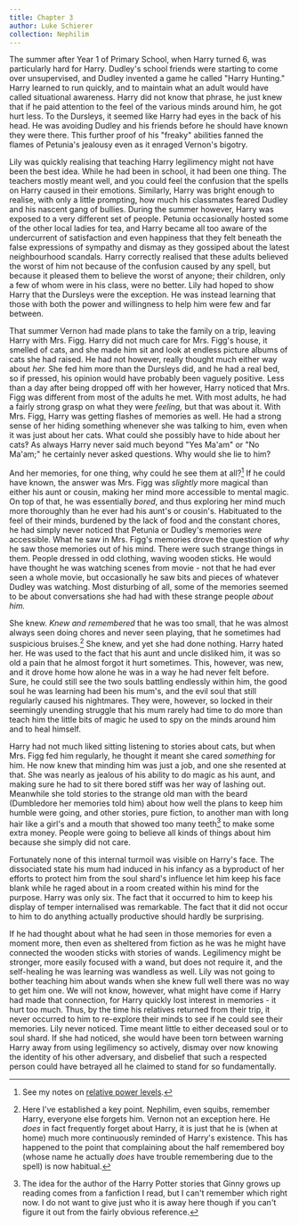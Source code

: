 ```yaml
---
title: Chapter 3
author: Luke Schierer
collection: Nephilim
---
```


The summer after Year 1 of Primary School, when Harry turned 6, was particularly
hard for Harry. Dudley's school friends were starting to come over
unsupervised, and Dudley invented a game he called "Harry Hunting." Harry
learned to run quickly, and to maintain what an adult would have called
situational awareness. Harry did not know that phrase, he just knew that if he
paid attention to the feel of the various minds around him, he got hurt less. To
the Dursleys, it seemed like Harry had eyes in the back of his head. He was
avoiding Dudley and his friends before he should have known they were there.
This further proof of his "freaky" abilities fanned the flames of Petunia's
jealousy even as it enraged Vernon's bigotry.

Lily was quickly realising that teaching Harry legilimency might not have been
the best idea. While he had been in school, it had been one thing. The
teachers mostly meant well, and you could feel the confusion that the spells on
Harry caused in their emotions. Similarly, Harry was bright enough to realise,
with only a little prompting, how much his classmates feared Dudley and his
nascent gang of bullies. During the summer however, Harry was exposed to a
very different set of people. Petunia occasionally hosted some of the other
local ladies for tea, and Harry became all too aware of the undercurrent of
satisfaction and even happiness that they felt beneath the false expressions of
sympathy and dismay as they gossiped about the latest neighbourhood scandals.
Harry correctly realised that these adults believed the worst of him not because
of the confusion caused by any spell, but because it pleased them to believe the
worst of anyone; their children, only a few of whom were in his class, were no
better. Lily had hoped to show Harry that the Dursleys were the exception. He
was instead learning that those with both the power and willingness to help him
were few and far between.

That summer Vernon had made plans to take the family on a trip, leaving Harry
with Mrs. Figg. Harry did not much care for Mrs. Figg's house, it smelled of
cats, and she made him sit and look at endless picture albums of cats she had
raised. He had not however, really thought much either way about _her._ She
fed him more than the Dursleys did, and he had a real bed, so if pressed, his
opinion would have probably been vaguely positive. Less than a day after being
dropped off with her however, Harry noticed that Mrs. Figg was different from
most of the adults he met. With most adults, he had a fairly strong grasp on
what they were _feeling,_ but that was about it. With Mrs. Figg, Harry was
getting flashes of memories as well. He had a strong sense of her hiding
something whenever she was talking to him, even when it was just about her cats.
What could she possibly have to hide about her cats‽ As always Harry never said
much beyond "Yes Ma'am" or "No Ma'am;" he certainly never asked questions. Why
would she lie to him?

And her memories, for one thing, why could he see them at all?[^210412-1] If
he could have known, the answer was Mrs. Figg was _slightly_ more magical than
either his aunt or cousin, making her mind more accessible to mental magic. On
top of that, he was essentially _bored_, and thus exploring her mind much more
thoroughly than he ever had his aunt's or cousin's. Habituated to the feel of
their minds, burdened by the lack of food and the constant chores, he had simply
never noticed that Petunia or Dudley's memories _were_ accessible. What he saw
in Mrs. Figg's memories drove the question of _why_ he saw those memories out of
his mind. There were such strange things in them. People dressed in odd
clothing, waving wooden sticks. He would have thought he was watching scenes
from movie - not that he had ever seen a whole movie, but occasionally he saw
bits and pieces of whatever Dudley was watching. Most disturbing of all, some
of the memories seemed to be about conversations she had had with these strange
people _about him._

She knew. _Knew and remembered_ that he was too small, that he was almost
always seen doing chores and never seen playing, that he sometimes had
suspicious bruises.[^211219-1] She knew, and yet she had done nothing. Harry
hated her. He was used to the fact that his aunt and uncle disliked him, it was
so old a pain that he almost forgot it hurt sometimes. This, however, was new,
and it drove home how alone he was in a way he had never felt before. Sure, he
could still see the two souls battling endlessly within him, the good soul he
was learning had been his mum's, and the evil soul that still regularly caused
his nightmares. They were, however, so locked in their seemingly unending
struggle that his mum rarely had time to do more than teach him the little bits
of magic he used to spy on the minds around him and to heal himself.

Harry had not much liked sitting listening to stories about cats, but when Mrs.
Figg fed him regularly, he thought it meant she cared _something_ for him. He
now knew that minding him was just a job, and one she resented at that. She was
nearly as jealous of his ability to do magic as his aunt, and making sure he had
to sit there bored stiff was her way of lashing out. Meanwhile she told stories
to the strange old man with the beard (Dumbledore her memories told him) about
how well the plans to keep him humble were going, and other stories, pure
fiction, to another man with long hair like a girl's and a mouth that showed too
many teeth[^210208-3] to make some extra money. People were going to believe
all kinds of things about him because she simply did not care.

Fortunately none of this internal turmoil was visible on Harry's face. The
dissociated state his mum had induced in his infancy as a byproduct of her
efforts to protect him from the soul shard's influence let him keep his face
blank while he raged about in a room created within his mind for the purpose.
Harry was only six. The fact that it occurred to him to keep his display of
temper internalised was remarkable. The fact that it did not occur to him to do
anything actually productive should hardly be surprising.

If he had thought about what he had seen in those memories for even a moment
more, then even as sheltered from fiction as he was he might have connected the
wooden sticks with stories of wands. Legilimency might be stronger, more easily
focused with a wand, but does not require it, and the self-healing he was
learning was wandless as well. Lily was not going to bother teaching him about
wands when she knew full well there was no way to get him one. We will not
know, however, what might have come if Harry had made that connection, for Harry
quickly lost interest in memories - it hurt too much. Thus, by the time his
relatives returned from their trip, it never occurred to him to re-explore their
minds to see if he could see their memories. Lily never noticed. Time meant
little to either deceased soul or to soul shard. If she had noticed, she would
have been torn between warning Harry away from using legilimency so actively,
dismay over now knowing the identity of his other adversary, and disbelief that
such a respected person could have betrayed all he claimed to stand for so
fundamentally.

[^211219-1]:
    Here I've established a key point. Nephilim, even squibs, remember
    Harry, everyone else forgets him. Vernon not an exception here. He _does_
    in fact frequently forget about Harry, it is just that he is (when at home)
    much more continuously reminded of Harry's existence. This has happened to
    the point that complaining about the half remembered boy (whose name he
    actually _does_ have trouble remembering due to the spell) is now habitual.

[^210208-3]:
    The idea for the author of the Harry Potter stories that Ginny
    grows up reading comes from a fanfiction I read, but I can't remember which
    right now. I do not want to give just who it is away here though if you can't
    figure it out from the fairly obvious reference.

[^210412-1]: See my notes on [relative power levels][rpl].

[rpl]: <../../appendices/relative-power-levels/>
